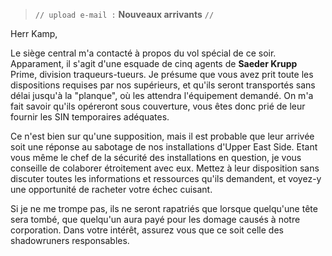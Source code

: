 ﻿> `// upload e-mail :` **Nouveaux arrivants** `//`

Herr Kamp,

Le siège central m'a contacté à propos du vol spécial de ce soir. Apparament, il s'agit d'une esquade de cinq agents de **Saeder Krupp** Prime, division traqueurs-tueurs. Je présume que vous avez prit toute les dispositions requises par nos supérieurs, et qu'ils seront transportés sans délai jusqu'à la "planque", où les attendra l'équipement demandé. On m'a fait savoir qu'ils opéreront sous couverture, vous êtes donc prié de leur fournir les SIN temporaires adéquates.

Ce n'est bien sur qu'une supposition, mais il est probable que leur arrivée soit une réponse au sabotage de nos installations d'Upper East Side. Etant vous même le chef de la sécurité des installations en question, je vous conseille de colaborer étroitement  avec eux. Mettez à leur disposition sans discuter toutes les informations et ressources qu'ils demandent, et voyez-y une opportunité de racheter votre échec cuisant.

Si je ne me trompe pas, ils ne seront rapatriés que lorsque quelqu'une tête sera tombé, que quelqu'un aura payé pour les domage causés à notre corporation. Dans votre intérêt, assurez vous que ce soit celle des shadowruners responsables.